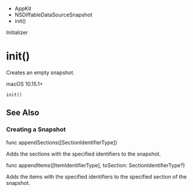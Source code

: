 

- AppKit
- NSDiffableDataSourceSnapshot
-  init() 

Initializer

# init()

Creates an empty snapshot.

macOS 10.15.1+

``` source
init()
```

## See Also

### Creating a Snapshot

func appendSections([SectionIdentifierType])

Adds the sections with the specified identifiers to the snapshot.

func appendItems([ItemIdentifierType], toSection: SectionIdentifierType?)

Adds the items with the specified identifiers to the specified section of the snapshot.

